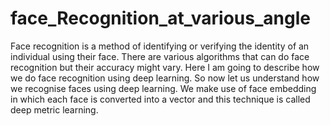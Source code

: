 # face_Recognition_at_various_angle
Face recognition is a method of identifying or verifying the identity of an individual using their face. There are various algorithms that can do face recognition but their accuracy might vary. Here I am going to describe how we do face recognition using deep learning. So now let us understand how we recognise faces using deep learning. We make use of face embedding in which each face is converted into a vector and this technique is called deep metric learning.
